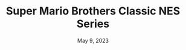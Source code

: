 ---
layout: gba
title: "Super Mario Brothers Classic NES Series"
categories:
 - approved
 - gba
 - universal
 - safe
tags:
- nes
date: May 9, 2023
permalink: /games/nes-mario/play/details
publisher: Nintendo
id: nes-mario
---